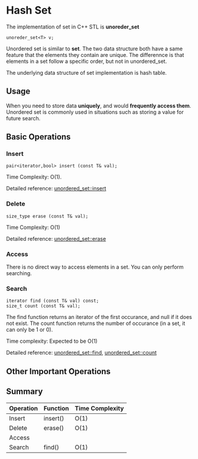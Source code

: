 # Hash Set

The implementation of set in C++ STL is **unoreder_set**

```
unoreder_set<T> v;
```

Unordered set is similar to **set**. The two data structure both have a same feature that the elements they contain are unique. The differennce is that elements in a set follow a specific order, but not in unordered_set. 

The underlying data structure of set implementation is hash table.

## Usage

When you need to store data **uniquely**, and would **frequently access them**. Unordered set is commonly used in situations such as storing a value for future search.

## Basic Operations

### Insert

```
pair<iterator,bool> insert (const T& val);
```

Time Complexity: O(1). 

Detailed reference: [unordered_set::insert](http://www.cplusplus.com/reference/unordered_set/unordered_set/insert/)


### Delete

```
size_type erase (const T& val);
```
Time Complexity: O(1)

Detailed reference: [unordered_set::erase](http://www.cplusplus.com/reference/unordered_set/unordered_set/erase/)

### Access

There is no direct way to access elements in a set. You can only perform searching.

### Search

```
iterator find (const T& val) const;
size_t count (const T& val);
```

The find function returns an iterator of the first occurance, and null if it does not exist. The count function returns the number of occurance (in a set, it can only be 1 or 0).

Time complexity: Expected to be O(1)

Detailed reference: [unordered_set::find](http://www.cplusplus.com/reference/unordered_set/unordered_set/find/), [unordered_set::count](http://www.cplusplus.com/reference/unordered_set/unordered_set/count/)

## Other Important Operations



## Summary
| Operation | Function | Time Complexity |
| --------- | -------- | --------------- |
| Insert | insert()| O(1) |
| Delete | erase()| O(1) |
| Access | | |
| Search | find() | O(1) |
